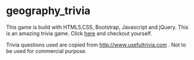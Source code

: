 # geography_trivia
This game is build with HTML5,CSS, Bootstrap, Javascript and jQuery. This is an amazing trivia game. Click 
[here](https://ydahal1.github.io/geography_trivia/) and checkout yourself.






















Trivia questions used are copied from http://www.usefultrivia.com . Not to be used for commercial purpose. 
